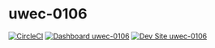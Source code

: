 # uwec-0106

[![CircleCI](https://circleci.com/gh/electriccitizen/uwec-0106.svg?style=shield)](https://circleci.com/gh/electriccitizen/uwec-0106)
[![Dashboard uwec-0106](https://img.shields.io/badge/dashboard-uwec_0106-yellow.svg)](https://dashboard.pantheon.io/sites/62fb9ebf-f59e-40cb-8f4d-07eb51de55a6#dev/code)
[![Dev Site uwec-0106](https://img.shields.io/badge/site-uwec_0106-blue.svg)](http://dev-uwec-0106.pantheonsite.io/)